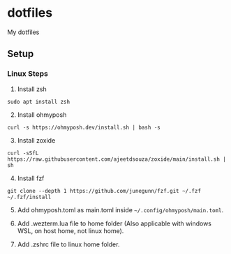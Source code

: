 # dotfiles
My dotfiles


## Setup

### Linux Steps

1. Install zsh 
```
sudo apt install zsh
```

2. Install ohmyposh
```
curl -s https://ohmyposh.dev/install.sh | bash -s
```

3. Install zoxide
```
curl -sSfL https://raw.githubusercontent.com/ajeetdsouza/zoxide/main/install.sh | sh
```

4. Install fzf
```
git clone --depth 1 https://github.com/junegunn/fzf.git ~/.fzf
~/.fzf/install
```

5. Add ohmyposh.toml as main.toml inside `~/.config/ohmyposh/main.toml`.

6. Add .wezterm.lua file to home folder  (Also applicable with windows WSL, on host home, not linux home).

7. Add .zshrc file to linux home folder.
